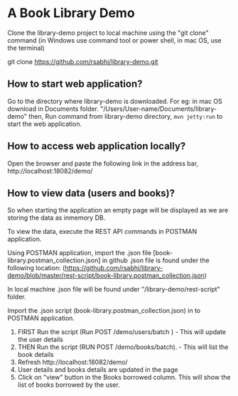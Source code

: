 # A Book Library Demo   

Clone the library-demo project to local machine using the "git clone" command (in Windows use command tool or power shell, in mac OS, use the terminal)

git clone https://github.com/rsabhi/library-demo.git

## How to start web application?
Go to the directory where library-demo is downloaded. For eg: in mac OS download in Documents folder.
"/Users/User-name/Documents/library-demo"
then, 
Run command from library-demo directory, ```mvn jetty:run``` to start the web application.

## How to access web application locally?
Open the browser and paste the following link in the address bar, http://localhost:18082/demo/

## How to view data (users and books)?
So when starting the application an empty page will be displayed as we are storing the data as  inmemory DB. 

To view the data, execute the REST API commands in POSTMAN application.

Using POSTMAN application,  import the .json file [book-library.postman_collection.json]
in github .json file is found under the following location:
(https://github.com/rsabhi/library-demo/blob/master/rest-script/book-library.postman_collection.json) 

In local machine .json file will be found under "/library-demo/⁨rest-script"⁩ folder.

Import the .json script (book-library.postman_collection.json) in to POSTMAN application. 

1. FIRST Run the script (Run POST /demo/users/batch ) - This will update the user details 
2. THEN Run the script (RUN POST /demo/books/batch). - This will list the book details 
3. Refresh http://localhost:18082/demo/
4. User details and books details are updated in the page
5. Click on "view" button in the Books borrowed column. This will show the list of books borrowed by the user.





